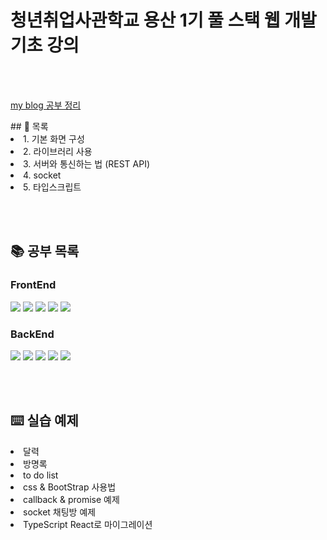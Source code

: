 # 청년취업사관학교 용산 1기 풀 스택 웹 개발 기초 강의
<br/><br/>
<p><a href="https://codingnewbie.tistory.com/"> my blog 공부 정리 </a></p>
## 📃 목록 
<li>1. 기본 화면 구성 </li>
<li>2. 라이브러리 사용 </li>
<li>3. 서버와 통신하는 법 (REST API)</li>
<li>4. socket </li>
<li>5. 타입스크립트</li>



<br/><br/>
## 📚 공부 목록
### FrontEnd
<span>
<img src="https://img.shields.io/badge/html5-E34F26?style=for-the-badge&logo=html5&logoColor=white" />
<img src="https://img.shields.io/badge/JavaScript-F7DF1E?style=for-the-badge&logo=JavaScript&logoColor=white"/>
<img src="https://img.shields.io/badge/jQuery-0769AD?style=for-the-badge&logo=jQuery&logoColor=white" />
<img src="https://img.shields.io/badge/css-1572B6?style=for-the-badge&logo=css3&logoColor=white" />
<img src="https://img.shields.io/badge/TypeScript-3178C6?style=for-the-badge&logo=TypeScript&logoColor=white" />
</span>   



### BackEnd
<span>
<img src="https://img.shields.io/badge/Node.js-339933?style=for-the-badge&logo=Node.js&logoColor=white" />
<img src="https://img.shields.io/badge/Express-000000?style=for-the-badge&logo=Express&logoColor=white" />
<img src="https://img.shields.io/badge/Sequelize-52B0E7?style=for-the-badge&logo=Sequelize&logoColor=white" />
<img src="https://img.shields.io/badge/MySQL-4479A1?style=for-the-badge&logo=MySQL&logoColor=white" />
<img src="https://img.shields.io/badge/Socket.io-000000?style=for-the-badge&logo=Socket.io&logoColor=white" />
</span>   


<br/><br/>
## ⌨️  실습 예제
<li>달력</li>
<li>방명록</li>
<li>to do list</li>
<li>css & BootStrap 사용법</li>
<li>callback & promise 예제</li>
<li>socket 채팅방 예제</li>
<li>TypeScript React로 마이그레이션</li>   
